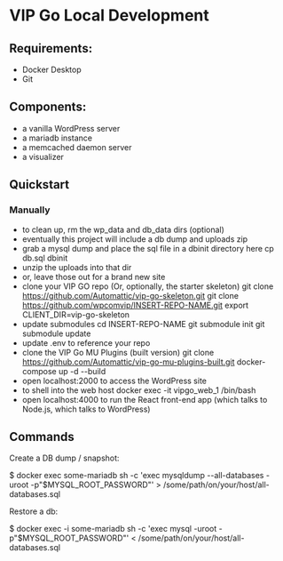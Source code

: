 # VIP Go Local Development

## Requirements:
- Docker Desktop
- Git

## Components:
- a vanilla WordPress server
- a mariadb instance
- a memcached daemon server
- a visualizer

## Quickstart

### Manually

- to clean up, rm the wp_data and db_data dirs (optional)
- eventually this project will include a db dump and uploads zip
- grab a mysql dump and place the sql file in a dbinit directory here
cp db.sql dbinit
- unzip the uploads into that dir
- or, leave those out for a brand new site
- clone your VIP GO repo (Or, optionally, the starter skeleton)
git clone https://github.com/Automattic/vip-go-skeleton.git
git clone https://github.com/wpcomvip/INSERT-REPO-NAME.git
export CLIENT_DIR=vip-go-skeleton
- update submodules
cd INSERT-REPO-NAME
git submodule init
git submodule update
- update .env to reference your repo
- clone the VIP Go MU Plugins (built version)
git clone https://github.com/Automattic/vip-go-mu-plugins-built.git
docker-compose up -d --build
- open localhost:2000 to access the WordPress site
- to shell into the web host
docker exec -it vipgo_web_1 /bin/bash
- open localhost:4000 to run the React front-end app (which talks to Node.js, which talks to WordPress)

## Commands

Create a DB dump / snapshot:

$ docker exec some-mariadb sh -c 'exec mysqldump --all-databases -uroot -p"$MYSQL_ROOT_PASSWORD"' > /some/path/on/your/host/all-databases.sql

Restore a db:

$ docker exec -i some-mariadb sh -c 'exec mysql -uroot -p"$MYSQL_ROOT_PASSWORD"' < /some/path/on/your/host/all-databases.sql


